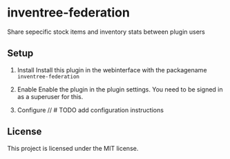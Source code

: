 # inventree-federation

Share sepecific stock items and inventory stats between plugin users 

## Setup

1. Install
Install this plugin in the webinterface with the packagename `inventree-federation`

2. Enable
Enable the plugin in the plugin settings. You need to be signed in as a superuser for this.

1. Configure
// # TODO add configuration instructions

## License
This project is licensed under the MIT license.
